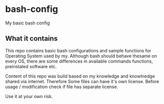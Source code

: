 # bash-config
My basic bash config

## What it contains
This repo contains basic bash configurations and sample functions for Operating System used by my.
Although bash should behave thesame on every OS, there are some differences in available commands
functions, preinstaled software etc.

Content of this repo was build based on my knowledge and knowlnedge shared via internet. Therefore
Some files can have it's own license. Before usage / modification check if file has separate license.

Use it at your own risk.
